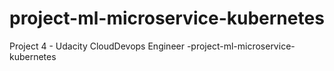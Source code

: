 # project-ml-microservice-kubernetes
Project 4 - Udacity CloudDevops Engineer -project-ml-microservice-kubernetes
